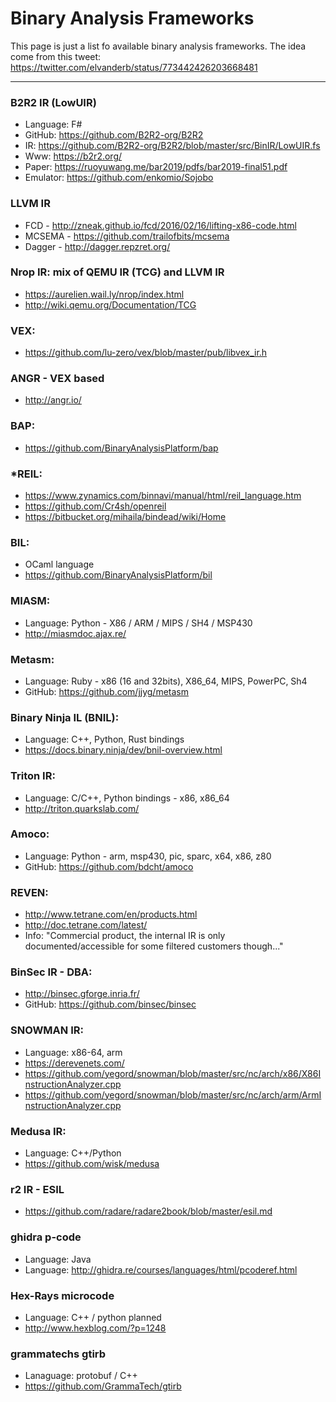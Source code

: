 # Binary Analysis Frameworks
This page is just a list fo available binary analysis frameworks. The idea come from this tweet: https://twitter.com/elvanderb/status/773442426203668481

<hr/>

### B2R2 IR (LowUIR)
* Language: F#
* GitHub: https://github.com/B2R2-org/B2R2
* IR: https://github.com/B2R2-org/B2R2/blob/master/src/BinIR/LowUIR.fs
* Www: https://b2r2.org/
* Paper: https://ruoyuwang.me/bar2019/pdfs/bar2019-final51.pdf
* Emulator: https://github.com/enkomio/Sojobo

### LLVM IR
* FCD - http://zneak.github.io/fcd/2016/02/16/lifting-x86-code.html
* MCSEMA - https://github.com/trailofbits/mcsema
* Dagger - http://dagger.repzret.org/


### Nrop IR: mix of QEMU IR (TCG) and LLVM IR 
* https://aurelien.wail.ly/nrop/index.html
* http://wiki.qemu.org/Documentation/TCG

### VEX:
* https://github.com/lu-zero/vex/blob/master/pub/libvex_ir.h

### ANGR - VEX based
* http://angr.io/

### BAP:
* https://github.com/BinaryAnalysisPlatform/bap

### *REIL:
* https://www.zynamics.com/binnavi/manual/html/reil_language.htm
* https://github.com/Cr4sh/openreil 
* https://bitbucket.org/mihaila/bindead/wiki/Home

### BIL: 
* OCaml language
* https://github.com/BinaryAnalysisPlatform/bil

### MIASM:
* Language: Python - X86 / ARM / MIPS / SH4 / MSP430
* http://miasmdoc.ajax.re/

### Metasm:
* Language: Ruby - x86 (16 and 32bits), X86_64, MIPS, PowerPC, Sh4
* GitHub: https://github.com/jjyg/metasm

### Binary Ninja IL (BNIL):
* Language: C++, Python, Rust bindings
* https://docs.binary.ninja/dev/bnil-overview.html

### Triton IR:
* Language: C/C++, Python bindings - x86, x86_64
* http://triton.quarkslab.com/

### Amoco:
* Language: Python - arm, msp430, pic, sparc, x64, x86, z80
* GitHub: https://github.com/bdcht/amoco

### REVEN: 
* http://www.tetrane.com/en/products.html
* http://doc.tetrane.com/latest/
* Info: "Commercial product, the internal IR is only documented/accessible for some filtered customers though..."

### BinSec IR - DBA:
* http://binsec.gforge.inria.fr/
* GitHub: https://github.com/binsec/binsec

### SNOWMAN IR:
* Language: x86-64, arm
* https://derevenets.com/
* https://github.com/yegord/snowman/blob/master/src/nc/arch/x86/X86InstructionAnalyzer.cpp
* https://github.com/yegord/snowman/blob/master/src/nc/arch/arm/ArmInstructionAnalyzer.cpp

### Medusa IR:
* Language: C++/Python
* https://github.com/wisk/medusa

### r2 IR - ESIL
* https://github.com/radare/radare2book/blob/master/esil.md

### ghidra p-code
* Language: Java
* Language: http://ghidra.re/courses/languages/html/pcoderef.html

### Hex-Rays microcode
* Language: C++ / python planned
* http://www.hexblog.com/?p=1248

### grammatechs gtirb 
* Lanaguage: protobuf / C++
* https://github.com/GrammaTech/gtirb
